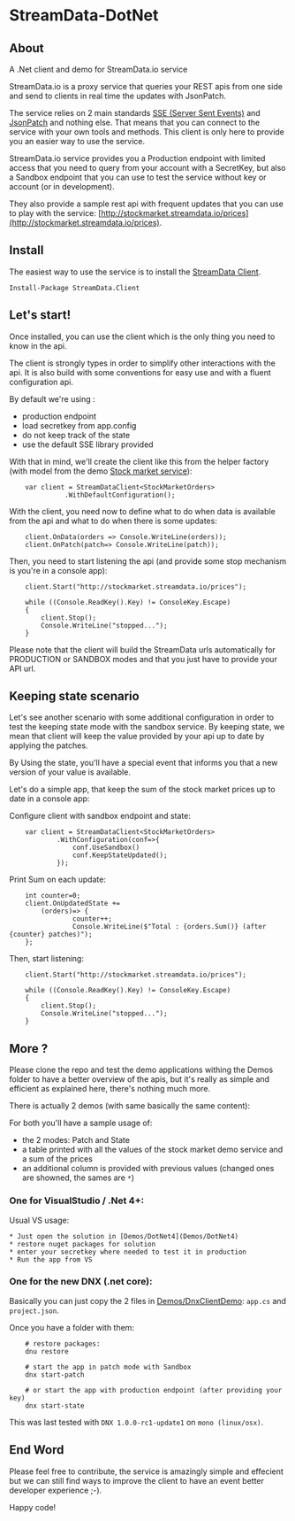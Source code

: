 # StreamData-DotNet

## About

A .Net client and demo for StreamData.io service

StreamData.io is a proxy service that queries your REST apis from one side and 
send to clients in real time the updates with JsonPatch.

The service relies on 2 main standards [SSE (Server Sent Events)](https://en.wikipedia.org/wiki/Server-sent_events)
and [JsonPatch](https://tools.ietf.org/html/rfc6902) and nothing else. 
That means that you can connect to the service with your own tools and methods.
This client is only here to provide you an easier way to use the service.

StreamData.io service provides you a Production endpoint with limited access 
that you need to query from your account with a SecretKey, but also a Sandbox
endpoint that you can use to test the service without key or account (or in development).

They also provide a sample rest api with frequent updates that you can use to play with the service: 
[http://stockmarket.streamdata.io/prices](http://stockmarket.streamdata.io/prices).

## Install

The easiest way to use the service is to install the [StreamData Client](https://www.nuget.org/packages/StreamData.Client/).


    Install-Package StreamData.Client
    
 
 ## Let's start!
 Once installed, you can use the client which is the only thing you need to know in the api.
 
 The client is strongly types in order to simplify other interactions with the api.
 It is also build with some conventions for easy use and with a fluent
 configuration api. 
 
 By default we're using :
 
 * production endpoint
 * load secretkey from app.config
 * do not keep track of the state
 * use the default SSE library provided
 
 With that in mind, we'll create the client like this from the helper factory (with model from the demo [Stock market service](http://stockmarket.streamdata.io/prices)):
 
        var client = StreamDataClient<StockMarketOrders>
                  .WithDefaultConfiguration();
      
 
 With the client, you need now to define what to do when data is available from the api and what to do when there is some updates:
 
        client.OnData(orders => Console.WriteLine(orders));
        client.OnPatch(patch=> Console.WriteLine(patch));
  
  Then, you need to start listening the api (and provide some stop mechanism is you're in a console app):
  
        client.Start("http://stockmarket.streamdata.io/prices");
            
        while ((Console.ReadKey().Key) != ConsoleKey.Escape)
        {
            client.Stop();
            Console.WriteLine("stopped...");
        }    
 
 Please note that the client will build the StreamData urls automatically for PRODUCTION or SANDBOX modes and that you just have to provide your API url.
 
 ## Keeping state scenario
 
 Let's see another scenario with some additional configuration in order to test
 the keeping state mode with the sandbox service. By keeping state, we mean that client will keep the value provided by your api up to date by applying the patches.
 
 By Using the state, you'll have a special event that informs you that a new version of your value is available.
 
 Let's do a simple app, that keep the sum of the stock market prices up to date in a console app:
 
 Configure client with sandbox endpoint and state:
 
        var client = StreamDataClient<StockMarketOrders>
                .WithConfiguration(conf=>{
                    conf.UseSandbox()
                    conf.KeepStateUpdated();
                });
  
  Print Sum on each update:
  
        int counter=0;
        client.OnUpdatedState += 
            (orders)=> {
                    counter++;
                    Console.WriteLine($"Total : {orders.Sum()} (after {counter} patches)");
        };
   
   Then, start listening:
   
        client.Start("http://stockmarket.streamdata.io/prices");
            
        while ((Console.ReadKey().Key) != ConsoleKey.Escape)
        {
            client.Stop();
            Console.WriteLine("stopped...");
        }  
        
   
  ## More ?
  
  Please clone the repo and test the demo applications withing the Demos folder to have a better overview of the apis, but it's really as simple and efficient as explained here, there's nothing much more.
  
  There is actually 2 demos (with same basically the same content):
  
  For both you'll have a sample usage of:
  
  * the 2 modes: Patch and State
  * a table printed with all the values of the stock market demo service and a sum of the prices
  * an additional column is provided with previous values (changed ones are showned, the sames are `*`)


  ### One for VisualStudio / .Net 4+:
  
  Usual VS usage:
  
    * Just open the solution in [Demos/DotNet4](Demos/DotNet4)
    * restore nuget packages for solution
    * enter your secretkey where needed to test it in production
    * Run the app from VS
    
    
  ### One for the new DNX (.net core):
  
  Basically you can just copy the 2 files in [Demos/DnxClientDemo](Demos/DnxClientDemo): `app.cs` and `project.json`.
  
  Once you have a folder with them:
  
        # restore packages:
        dnu restore
        
        # start the app in patch mode with Sandbox
        dnx start-patch
    
        # or start the app with production endpoint (after providing your key)
        dnx start-state
  
  This was last tested with `DNX 1.0.0-rc1-update1` on `mono (linux/osx)`.
    
   ## End Word
   
   Please feel free to contribute, the service is amazingly simple and effecient but we can still find ways to improve the client to have an event better developer experience ;-).
   
   Happy code!